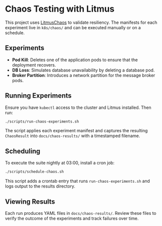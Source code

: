 # Chaos Testing with Litmus

This project uses [LitmusChaos](https://litmuschaos.io/) to validate resiliency. The manifests for each experiment live in `k8s/chaos/` and can be executed manually or on a schedule.

## Experiments

- **Pod Kill**: Deletes one of the application pods to ensure that the deployment recovers.
- **DB Loss**: Simulates database unavailability by deleting a database pod.
- **Broker Partition**: Introduces a network partition for the message broker pods.

## Running Experiments

Ensure you have `kubectl` access to the cluster and Litmus installed. Then run:

```bash
./scripts/run-chaos-experiments.sh
```

The script applies each experiment manifest and captures the resulting `ChaosResult` into `docs/chaos-results/` with a timestamped filename.

## Scheduling

To execute the suite nightly at 03:00, install a cron job:

```bash
./scripts/schedule-chaos.sh
```

This script adds a crontab entry that runs `run-chaos-experiments.sh` and logs output to the results directory.

## Viewing Results

Each run produces YAML files in `docs/chaos-results/`. Review these files to verify the outcome of the experiments and track failures over time.
